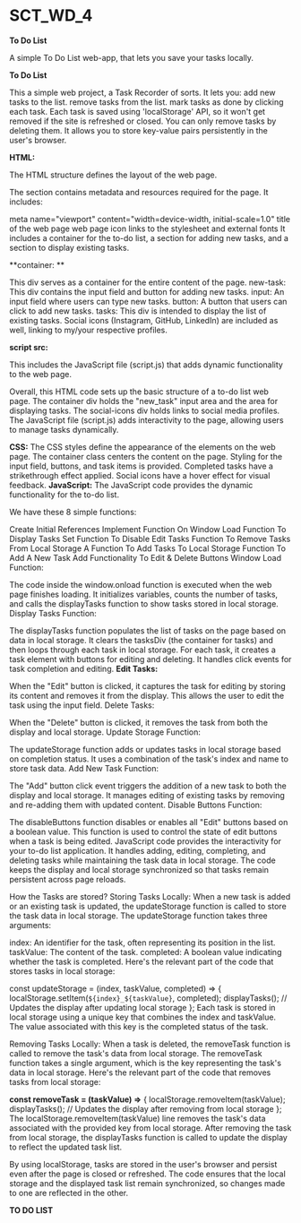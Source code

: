 # SCT_WD_4
**To Do List**

A simple To Do List web-app, that lets you save your tasks locally.

**To Do List**


This a simple web project, a Task Recorder of sorts.
It lets you:
add new tasks to the list.
remove tasks from the list.
mark tasks as done by clicking each task.
Each task is saved using 'localStorage' API, so it won't get removed if the site is refreshed or closed. You can only remove tasks by deleting them. It allows you to store key-value pairs persistently in the user's browser.

**HTML:**

The HTML structure defines the layout of the web page.

The section contains metadata and resources required for the page. It includes:

meta name="viewport" content="width=device-width, initial-scale=1.0"
title of the web page
web page icon
links to the stylesheet and external fonts
It includes a container for the to-do list, a section for adding new tasks, and a section to display existing tasks.

**container: **

This div serves as a container for the entire content of the page.
new-task: This div contains the input field and button for adding new tasks.
input: An input field where users can type new tasks.
button: A button that users can click to add new tasks.
tasks: This div is intended to display the list of existing tasks.
Social icons (Instagram, GitHub, LinkedIn) are included as well, linking to my/your respective profiles.

**script src:**

This includes the JavaScript file (script.js) that adds dynamic functionality to the web page.

Overall, this HTML code sets up the basic structure of a to-do list web page. The container div holds the "new_task" input area and the area for displaying tasks. The social-icons div holds links to social media profiles. The JavaScript file (script.js) adds interactivity to the page, allowing users to manage tasks dynamically.

**CSS:**
The CSS styles define the appearance of the elements on the web page.
The container class centers the content on the page.
Styling for the input field, buttons, and task items is provided.
Completed tasks have a strikethrough effect applied.
Social icons have a hover effect for visual feedback.
**JavaScript:**
The JavaScript code provides the dynamic functionality for the to-do list.

We have these 8 simple functions:

Create Initial References
Implement Function On Window Load
Function To Display Tasks
Set Function To Disable Edit Tasks
Function To Remove Tasks From Local Storage
A Function To Add Tasks To Local Storage
Function To Add A New Task
Add Functionality To Edit & Delete Buttons
Window Load Function:

The code inside the window.onload function is executed when the web page finishes loading.
It initializes variables, counts the number of tasks, and calls the displayTasks function to show tasks stored in local storage.
Display Tasks Function:

The displayTasks function populates the list of tasks on the page based on data in local storage.
It clears the tasksDiv (the container for tasks) and then loops through each task in local storage.
For each task, it creates a task element with buttons for editing and deleting.
It handles click events for task completion and editing.
**Edit Tasks:**

When the "Edit" button is clicked, it captures the task for editing by storing its content and removes it from the display.
This allows the user to edit the task using the input field.
Delete Tasks:

When the "Delete" button is clicked, it removes the task from both the display and local storage.
Update Storage Function:

The updateStorage function adds or updates tasks in local storage based on completion status.
It uses a combination of the task's index and name to store task data.
Add New Task Function:

The "Add" button click event triggers the addition of a new task to both the display and local storage.
It manages editing of existing tasks by removing and re-adding them with updated content.
Disable Buttons Function:

The disableButtons function disables or enables all "Edit" buttons based on a boolean value.
This function is used to control the state of edit buttons when a task is being edited.
JavaScript code provides the interactivity for your to-do list application. It handles adding, editing, completing, and deleting tasks while maintaining the task data in local storage. The code keeps the display and local storage synchronized so that tasks remain persistent across page reloads.

How the Tasks are stored?
Storing Tasks Locally: When a new task is added or an existing task is updated, the updateStorage function is called to store the task data in local storage. The updateStorage function takes three arguments:

index: An identifier for the task, often representing its position in the list.
taskValue: The content of the task.
completed: A boolean value indicating whether the task is completed.
Here's the relevant part of the code that stores tasks in local storage:

const updateStorage = (index, taskValue, completed) => {
  localStorage.setItem(`${index}_${taskValue}`, completed);
  displayTasks(); // Updates the display after updating local storage
};
Each task is stored in local storage using a unique key that combines the index and taskValue. The value associated with this key is the completed status of the task.

Removing Tasks Locally: When a task is deleted, the removeTask function is called to remove the task's data from local storage. The removeTask function takes a single argument, which is the key representing the task's data in local storage. Here's the relevant part of the code that removes tasks from local storage:

**const removeTask = (taskValue) =>** {
  localStorage.removeItem(taskValue);
  displayTasks(); // Updates the display after removing from local storage
};
The localStorage.removeItem(taskValue) line removes the task's data associated with the provided key from local storage. After removing the task from local storage, the displayTasks function is called to update the display to reflect the updated task list.

By using localStorage, tasks are stored in the user's browser and persist even after the page is closed or refreshed. The code ensures that the local storage and the displayed task list remain synchronized, so changes made to one are reflected in the other.

**TO DO LIST**
